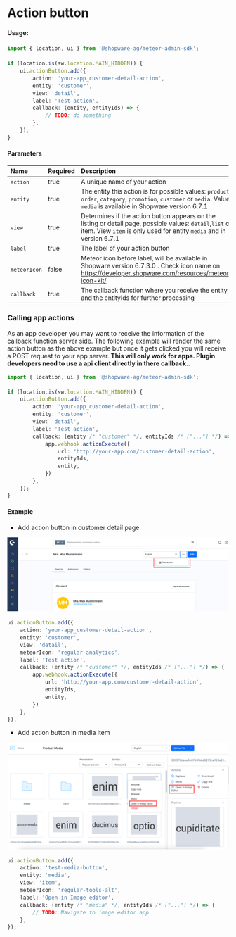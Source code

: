 # Action button

#### Usage:  
```ts
import { location, ui } from '@shopware-ag/meteor-admin-sdk';

if (location.is(sw.location.MAIN_HIDDEN)) {
    ui.actionButton.add({
        action: 'your-app_customer-detail-action',
        entity: 'customer',
        view: 'detail',
        label: 'Test action',
        callback: (entity, entityIds) => {
            // TODO: do something
        },
    });
}
```

#### Parameters
| Name                 | Required | Description                                                                                                |
| :------------------- | :------- | :--------------------------------------------------------------------------------------------------------- |
| `action`             | true     | A unique name of your action                                                                               |
| `entity`             | true     | The entity this action is for possible values: `product`, `order`, `category`, `promotion`, `customer` or `media`. Value `media` is available in Shopware version 6.7.1   |
| `view`               | true     | Determines if the action button appears on the listing or detail page, possible values: `detail`,`list` or item. View `item` is only used for entity `media` and in version 6.7.1 |
| `label`              | true     | The label of your action button                                                                            |
| `meteorIcon`         | false    | Meteor icon before label, will be available in Shopware version 6.7.3.0 . Check icon name on https://developer.shopware.com/resources/meteor-icon-kit/ |
| `callback`           | true     | The callback function where you receive the entity and the entityIds for further processing                |

### Calling app actions
As an app developer you may want to receive the information of the callback function server side.
The following example will render the same action button as the above example but once it gets clicked you will receive a POST request to your app server.
**This will only work for apps. Plugin developers need to use a api client directly in there callback.**.

```ts
import { location, ui } from '@shopware-ag/meteor-admin-sdk';

if (location.is(sw.location.MAIN_HIDDEN)) {
    ui.actionButton.add({
        action: 'your-app_customer-detail-action',
        entity: 'customer',
        view: 'detail',
        label: 'Test action',
        callback: (entity /* "customer" */, entityIds /* ["..."] */) => {
            app.webhook.actionExecute({
                url: 'http://your-app.com/customer-detail-action',
                entityIds,
                entity,
            })
        },
    });
}
```

#### Example
- Add action button in customer detail page

![Action button example](./assets/add-action-button-example.png)

```ts
ui.actionButton.add({
    action: 'your-app_customer-detail-action',
    entity: 'customer',
    view: 'detail',
    meteorIcon: 'regular-analytics',
    label: 'Test action',
    callback: (entity /* "customer" */, entityIds /* ["..."] */) => {
        app.webhook.actionExecute({
            url: 'http://your-app.com/customer-detail-action',
            entityIds,
            entity,
        })
    },
});
```

- Add action button in media item

![Action button media example](./assets/add-action-button-media-example.png)

```ts
ui.actionButton.add({
    action: 'test-media-button',
    entity: 'media',
    view: 'item',
    meteorIcon: 'regular-tools-alt',
    label: 'Open in Image editor',
    callback: (entity /* "media" */, entityIds /* ["..."] */) => {
        // TODO: Navigate to image editor app
    },
});
```